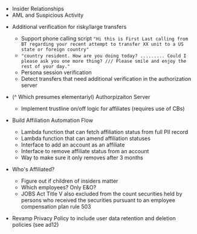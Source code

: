 * Insider Relationships
* AML and Suspicious Activity



- Additional verification for risky/large transfers
    * Support phone calling script `"Hi this is First Last calling from BT regarding your recent attempt to transfer XX unit to a US state or foreign country"`
    * `"country resident. How are you doing today? ......... Could I please ask you one more thing? /// Please smile and enjoy the rest of your day."`
    * Persona session verification
    * Detect transfers that need additional verification in the authorization server

- (^ Which presumes elementariyl) Authorpizaiton  Server

    * Implement trustline on/off logic for affiliates (requires use of CBs)

- Build Affiliation Automation Flow

    * Lambda function that can fetch affiliation status from full PII record
    * Lambda function that can amend affiliation statuses
    * Interface to add an account as an affiliate
    * Interface to remove affiliate status from an account
    * Way to make sure it only removes after 3 months

- Who's Affiliated?

    * Figure out if children of insiders matter
    * Which employees? Only E\&O?
    * JOBS Act Title V also excluded from the count securities held by persons who received the securities pursuant to an employee compensation plan rule 503


* Revamp Privacy Policy to include user data retention and deletion policies (see ad12)



